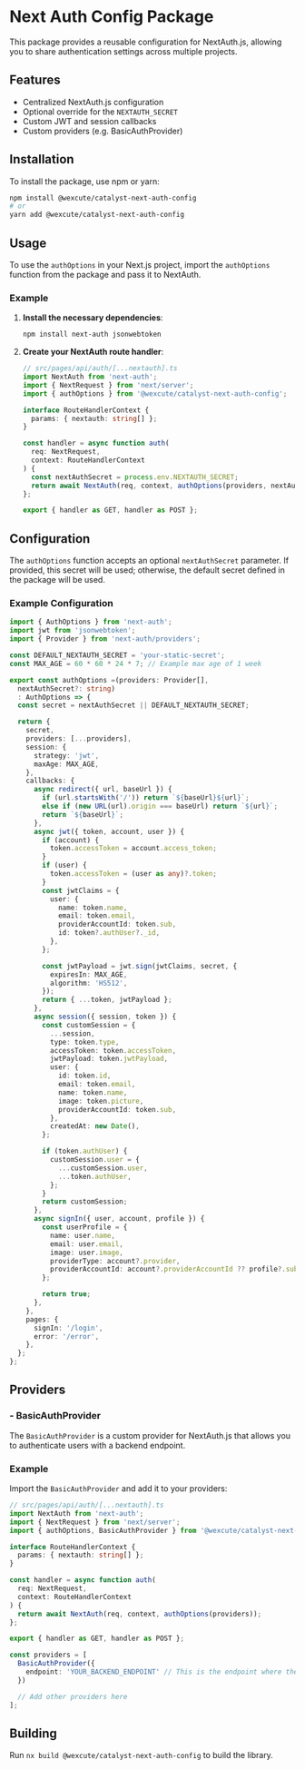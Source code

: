 # Next Auth Config Package

This package provides a reusable configuration for NextAuth.js, allowing you to share authentication settings across multiple projects.

## Features

- Centralized NextAuth.js configuration
- Optional override for the `NEXTAUTH_SECRET`
- Custom JWT and session callbacks
- Custom providers  (e.g. BasicAuthProvider)

## Installation

To install the package, use npm or yarn:

```bash
npm install @wexcute/catalyst-next-auth-config
# or
yarn add @wexcute/catalyst-next-auth-config
```

## Usage

To use the `authOptions` in your Next.js project, import the `authOptions` function from the package and pass it to NextAuth.

### Example

1. **Install the necessary dependencies**:

   ```bash
   npm install next-auth jsonwebtoken
   ```

2. **Create your NextAuth route handler**:

   ```typescript
   // src/pages/api/auth/[...nextauth].ts
   import NextAuth from 'next-auth';
   import { NextRequest } from 'next/server';
   import { authOptions } from '@wexcute/catalyst-next-auth-config';

   interface RouteHandlerContext {
     params: { nextauth: string[] };
   }

   const handler = async function auth(
     req: NextRequest,
     context: RouteHandlerContext
   ) {
     const nextAuthSecret = process.env.NEXTAUTH_SECRET;
     return await NextAuth(req, context, authOptions(providers, nextAuthSecret));
   };

   export { handler as GET, handler as POST };
   ```

## Configuration

The `authOptions` function accepts an optional `nextAuthSecret` parameter. If provided, this secret will be used; otherwise, the default secret defined in the package will be used.

### Example Configuration

```typescript
import { AuthOptions } from 'next-auth';
import jwt from 'jsonwebtoken';
import { Provider } from 'next-auth/providers';

const DEFAULT_NEXTAUTH_SECRET = 'your-static-secret';
const MAX_AGE = 60 * 60 * 24 * 7; // Example max age of 1 week

export const authOptions =(providers: Provider[],
  nextAuthSecret?: string)
  : AuthOptions => {
  const secret = nextAuthSecret || DEFAULT_NEXTAUTH_SECRET;

  return {
    secret,
    providers: [...providers],
    session: {
      strategy: 'jwt',
      maxAge: MAX_AGE,
    },
    callbacks: {
      async redirect({ url, baseUrl }) {
        if (url.startsWith('/')) return `${baseUrl}${url}`;
        else if (new URL(url).origin === baseUrl) return `${url}`;
        return `${baseUrl}`;
      },
      async jwt({ token, account, user }) {
        if (account) {
          token.accessToken = account.access_token;
        }
        if (user) {
          token.accessToken = (user as any)?.token;
        }
        const jwtClaims = {
          user: {
            name: token.name,
            email: token.email,
            providerAccountId: token.sub,
            id: token?.authUser?._id,
          },
        };

        const jwtPayload = jwt.sign(jwtClaims, secret, {
          expiresIn: MAX_AGE,
          algorithm: 'HS512',
        });
        return { ...token, jwtPayload };
      },
      async session({ session, token }) {
        const customSession = {
          ...session,
          type: token.type,
          accessToken: token.accessToken,
          jwtPayload: token.jwtPayload,
          user: {
            id: token.id,
            email: token.email,
            name: token.name,
            image: token.picture,
            providerAccountId: token.sub,
          },
          createdAt: new Date(),
        };

        if (token.authUser) {
          customSession.user = {
            ...customSession.user,
            ...token.authUser,
          };
        }
        return customSession;
      },
      async signIn({ user, account, profile }) {
        const userProfile = {
          name: user.name,
          email: user.email,
          image: user.image,
          providerType: account?.provider,
          providerAccountId: account?.providerAccountId ?? profile?.sub,
        };

        return true;
      },
    },
    pages: {
      signIn: '/login',
      error: '/error',
    },
  };
};
```
## Providers

### - BasicAuthProvider
   The `BasicAuthProvider` is a custom provider for NextAuth.js that allows you to authenticate users with a backend endpoint.

### Example


 Import the `BasicAuthProvider` and add it to your providers:

``` typescript
// src/pages/api/auth/[...nextauth].ts
import NextAuth from 'next-auth';
import { NextRequest } from 'next/server';
import { authOptions, BasicAuthProvider } from '@wexcute/catalyst-next-auth-config';

interface RouteHandlerContext {
  params: { nextauth: string[] };
}

const handler = async function auth(
  req: NextRequest,
  context: RouteHandlerContext
) {
  return await NextAuth(req, context, authOptions(providers));
};

export { handler as GET, handler as POST };

const providers = [
  BasicAuthProvider({
    endpoint: 'YOUR_BACKEND_ENDPOINT' // This is the endpoint where the login request will be sent.
  })

  // Add other providers here
];

```


## Building

Run `nx build @wexcute/catalyst-next-auth-config` to build the library.
